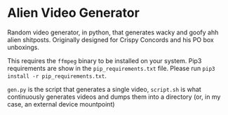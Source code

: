 # Alien Video Generator
Random video generator, in python, that generates wacky and goofy ahh alien shitposts. Originally designed for Crispy Concords and his PO box unboxings.

This requires the `ffmpeg` binary to be installed on your system. Pip3 requirements are show in the `pip_requirements.txt` file. Please run `pip3 install -r pip_requirements.txt`.

`gen.py` is the script that generates a single video, `script.sh` is what continuously generates videos and dumps them into a directory (or, in my case, an external device mountpoint)
